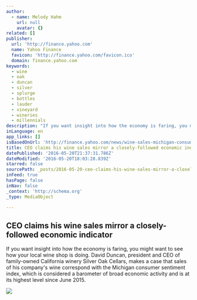 ```yaml
---
author:
  - name: Melody Hahm
    url: null
    avatar: {}
related: []
publisher:
  url: 'http://finance.yahoo.com'
  name: Yahoo Finance
  favicon: 'http://finance.yahoo.com/favicon.ico'
  domain: finance.yahoo.com
keywords:
  - wine
  - oak
  - duncan
  - silver
  - splurge
  - bottles
  - lauder
  - vineyard
  - wineries
  - millennials
description: "If you want insight into how the economy is faring, you might want to see how your local wine shop is doing. David Duncan, president and CEO of family-owned California winery Silver Oak Cellars, makes a case that sales of his company's wine correspond with the Michigan consumer sentiment index, which is considered a barometer of broad economic activity and is at its highest level since June 2015."
inLanguage: en
app_links: []
isBasedOnUrl: 'http://finance.yahoo.com/news/wine-sales-michigan-consumer-sentiment-index-economic-indicator-153228448.html'
title: CEO claims his wine sales mirror a closely-followed economic indicator
datePublished: '2016-05-20T21:37:31.786Z'
dateModified: '2016-05-20T18:03:28.839Z'
starred: false
sourcePath: _posts/2016-05-20-ceo-claims-his-wine-sales-mirror-a-closely-followed-economic.md
inFeed: true
hasPage: false
inNav: false
_context: 'http://schema.org'
_type: MediaObject

---
```

<article style=""><h1>CEO claims his wine sales mirror a closely-followed economic indicator</h1><p>If you want insight into how the economy is faring, you might want to see how your local wine shop is doing. David Duncan, president and CEO of family-owned California winery Silver Oak Cellars, makes a case that sales of his company's wine correspond with the Michigan consumer sentiment index, which is considered a barometer of broad economic activity and is at its highest level since June 2015.</p><img src="http://l1.yimg.com/bt/api/res/1.2/2bdA1IpySjLTGr6LmgOp_Q--/YXBwaWQ9eW5ld3NfbGVnbztmaT1maWxsO2g9Mzc3O2lsPXBsYW5lO3B4b2ZmPTUwO3B5b2ZmPTA7cT03NTt3PTY3MA--/http://l.yimg.com/os/publish-images/finance/2016-05-20/c72a5620-1ea0-11e6-9be1-03710a14d9bb_winecheers.jpg" /></article>